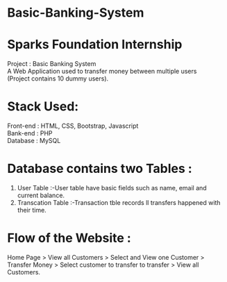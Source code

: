 # Basic-Banking-System
# Sparks Foundation Internship
Project : Basic Banking System <br/>
A Web Application used to transfer money between multiple users <br/>
(Project contains 10 dummy users).
# Stack Used:
Front-end : HTML, CSS, Bootstrap, Javascript <br/>
Bank-end : PHP <br/>
Database : MySQL
# Database contains two Tables :
1. User Table :-User table have basic fields such as name, email and current balance.
2. Transcation Table :-Transaction tble records ll transfers happened with their time.
# Flow of the Website :
Home Page > View all Customers > Select and View one Customer > Transfer Money > Select customer to transfer to transfer > View all Customers.
